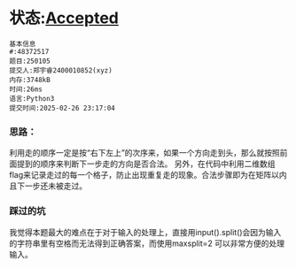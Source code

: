 # 状态:[Accepted](http://xzmdsa.openjudge.cn/2025python/solution/48372517/)
```
基本信息
#:48372517
题目:250105
提交人:郑宇睿2400010852(xyz)
内存:3748kB
时间:26ms
语言:Python3
提交时间:2025-02-26 23:17:04
```
### 思路：
利用走的顺序一定是按“右下左上”的次序来，如果一个方向走到头，那么就按照前面提到的顺序来判断下一步走的方向是否合法。
另外，在代码中利用二维数组flag来记录走过的每一个格子，防止出现重复走的现象。合法步骤即为在矩阵以内且下一步还未被走过。

### 踩过的坑
我觉得本题最大的难点在于对于输入的处理上，直接用input().split()会因为输入的字符串里有空格而无法得到正确答案，而使用maxsplit=2
可以非常方便的处理输入。
